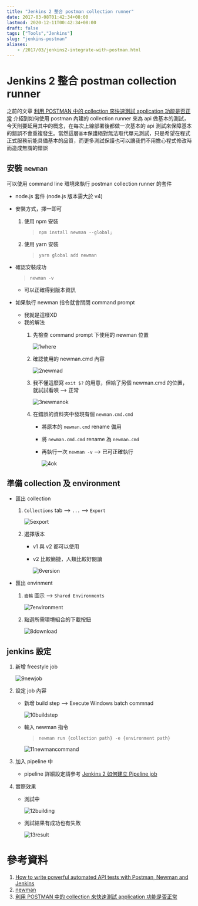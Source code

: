```yaml
---
title: "Jenkins 2 整合 postman collection runner"
date: 2017-03-08T01:42:34+08:00
lastmod: 2020-12-11T00:42:34+08:00
draft: false
tags: ["Tools","Jenkins"]
slug: "jenkins-postman"
aliases:
    - /2017/03/jenkins2-integrate-with-postman.html
---
```

# Jenkins 2 整合 postman collection runner
之前的文章 [利用 POSTMAN 中的 collection 來快速測試 application 功能是否正常](/2017/03/postman-collection-runner.html) 介紹到如何使用 postman 內建的 collection runner 來為 api 做基本的測試，今天則要延用其中的概念，在每次上線部署後都做一次基本的 api 測試來保障基本的錯誤不會重複發生。當然這層`基本`保護絕對無法取代單元測試，只是希望在程式正式服務前能具備基本的品質，而更多測試保護也可以讓我們不用擔心程式修改時而造成無謂的錯誤


## 安裝 `newman`
可以使用 command line 環境來執行 postman collection runner 的套件

* node.js 套件 (node.js 版本需大於 v4)
- 安裝方式，擇一即可
    1. 使用 npm 安裝
        
        >`npm install newman --global;` 
    2. 使用 yarn 安裝
        
        >`yarn global add newman`

- 確認安裝成功
    
    >`newman -v`
    - 可以正確得到版本資訊

- 如果執行 newman 指令就會關閉 command prompt
    - 我就是這樣XD
    - 我的解法
        1. 先檢查 command prompt 下使用的 newman 位置
            
            ![1where](https://cloud.githubusercontent.com/assets/3851540/23580685/27f4dc22-0141-11e7-8e1e-9ea609158639.png)
        2. 確認使用的 newman.cmd 內容
            
            ![2newmad](https://cloud.githubusercontent.com/assets/3851540/23580687/28178042-0141-11e7-92cf-f44675bc5be4.png) 
        3. 我不懂這麼寫 `exit $?` 的用意，但給了另個 newman.cmd 的位置，就試試看唄 --> 正常
            
            ![3newmanok](https://cloud.githubusercontent.com/assets/3851540/23580686/281761e8-0141-11e7-88e3-d80e3b4cd2a1.png)
        4. 在錯誤的資料夾中發現有個 `newman.cmd.cmd`
            - 將原本的 `newman.cmd` rename 備用
            - 將 `newman.cmd.cmd` rename 為 `newman.cmd`
            - 再執行一次 `newman -v` --> 已可正確執行
                
                ![4ok](https://cloud.githubusercontent.com/assets/3851540/23580688/28178916-0141-11e7-9c9d-98a852365b08.png)

## 準備 collection 及 environment 
* 匯出 collection
    1. `Collections` tab --> `...` --> `Export`
        
        ![5export](https://cloud.githubusercontent.com/assets/3851540/23580689/28199d00-0141-11e7-96f3-d6e891834b12.png) 
    2. 選擇版本
        - v1 與 v2 都可以使用
        - v2 比較簡捷，人類比較好閱讀
            
            ![6version](https://cloud.githubusercontent.com/assets/3851540/23580690/2819ec74-0141-11e7-813c-34d74a8a537f.png)
* 匯出 envinment
    1. `齒輪` 圖示 --> `Shared Environments`
        
        ![7environment](https://cloud.githubusercontent.com/assets/3851540/23580691/28438b4c-0141-11e7-87ea-9743c90ddcfb.png) 
    2. 點選所需環境組合的下載按鈕
        
        ![8download](https://cloud.githubusercontent.com/assets/3851540/23580693/2843b7b6-0141-11e7-9567-f2bc85e0aa7e.png) 

## jenkins 設定
1. 新增 freestyle job 
    
    ![9newjob](https://cloud.githubusercontent.com/assets/3851540/23580692/28437bd4-0141-11e7-9b00-a15989b81c32.png) 
2. 設定 job 內容
    - 新增 build step --> Execute Windows batch commnad
        
        ![10buildstep](https://cloud.githubusercontent.com/assets/3851540/23580682/27f14b02-0141-11e7-9807-d04d70b97e75.png) 
    - 輸入 newman 指令
        >`newman run {collection path} -e {environment path}`

        ![11newmancommand](https://cloud.githubusercontent.com/assets/3851540/23580683/27f1a656-0141-11e7-85e2-db67358f9fef.png)
3. 加入 pipeline 中
    - pipeline 詳細設定請參考  [Jenkins 2 如何建立 Pipeline job](/2017/02/jenkins-2-pipeline-job.htm)
4. 實際效果
    - 測試中
        
        ![12building](https://cloud.githubusercontent.com/assets/3851540/23580684/27f437ea-0141-11e7-86e9-1c4c3eea4f0c.png)
    - 測試結果有成功也有失敗
        
        ![13result](https://cloud.githubusercontent.com/assets/3851540/23580681/27f13db0-0141-11e7-8c3d-836d8189ebbd.png)

# 參考資料
1. [How to write powerful automated API tests with Postman, Newman and Jenkins](http://blog.getpostman.com/2015/09/03/how-to-write-powerful-automated-api-tests-with-postman-newman-and-jenkins/)
2. [newman](https://www.npmjs.com/package/newman)
3. [利用 POSTMAN 中的 collection 來快速測試 application 功能是否正常](http://blog.yowko.com/2017/03/postman-collection-runner.html)